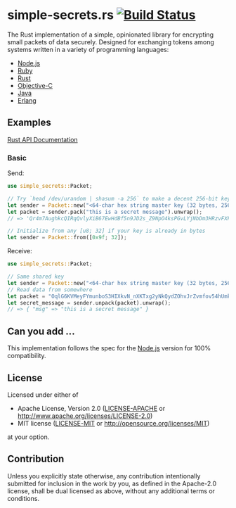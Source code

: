 # simple-secrets.rs [![Build Status](https://travis-ci.org/timshadel/simple-secrets.rs.png?branch=master)](https://travis-ci.org/timshadel/simple-secrets.rs)

The Rust implementation of a simple, opinionated library for encrypting small packets of data securely. Designed for exchanging tokens among systems written in a variety of programming languages:

- [Node.js](https://github.com/timshadel/simple-secrets)
- [Ruby](https://github.com/timshadel/simple-secrets.rb)
- [Rust](https://github.com/timshadel/simple-secrets.rs)
- [Objective-C](https://github.com/timshadel/SimpleSecrets)
- [Java](https://github.com/timshadel/simple-secrets.java)
- [Erlang](https://github.com/CamShaft/simple_secrets.erl)

## Examples

[Rust API Documentation](https://docs.rs/simple-secrets/)

### Basic

Send:

```rust
use simple_secrets::Packet;

// Try `head /dev/urandom | shasum -a 256` to make a decent 256-bit key
let sender = Packet::new("<64-char hex string master key (32 bytes, 256 bits)>").unwrap();
let packet = sender.pack("this is a secret message").unwrap();
// => 'Qr4m7AughkcQIRqQvlyXiB67EwHdBf5n9JD2s_Z9NpO4ksPGvLYjNbDm3HRzvFXFSpV2IqDQw_LTamndMh2c7iOQT0lSp4LstqJPAtoQklU5sb7JHYyTOuf-6W-q7W8gAnq1wCs5'
```

```rust
// Initialize from any [u8; 32] if your key is already in bytes
let sender = Packet::from([0x9f; 32]);
```

Receive:

```rust
use simple_secrets::Packet;

// Same shared key
let sender = Packet::new("<64-char hex string master key (32 bytes, 256 bits)>").unwrap();
// Read data from somewhere
let packet = "OqlG6KVMeyFYmunboS3HIXkvN_nXKTxg2yNkQydZOhvJrZvmfov54hUmkkiZCnlhzyrlwOJkbV7XnPPbqvdzZ6TsFOO5YdmxjxRksZmeIhbhLaMiDbfsOuSY1dBn_ZgtYCw-FRIM".to_string();
let secret_message = sender.unpack(packet).unwrap();
// => { "msg" => "this is a secret message" }
```

## Can you add ...

This implementation follows the spec for the [Node.js](https://github.com/timshadel/simple-secrets) version for 100% compatibility.

## License

Licensed under either of

- Apache License, Version 2.0
  ([LICENSE-APACHE](LICENSE-APACHE) or http://www.apache.org/licenses/LICENSE-2.0)
- MIT license
  ([LICENSE-MIT](LICENSE-MIT) or http://opensource.org/licenses/MIT)

at your option.

## Contribution

Unless you explicitly state otherwise, any contribution intentionally submitted
for inclusion in the work by you, as defined in the Apache-2.0 license, shall be
dual licensed as above, without any additional terms or conditions.
